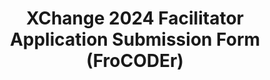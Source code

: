 ---
title: XChange 2024 Facilitator Application Submission Form (FroCODEr)
redirect_to: https://docs.google.com/forms/d/e/1FAIpQLSc62IAbWZ8_qwkI16EYc0Kax6yMP-dTFMMJHRS-4xcUEME5JA/viewform?usp=sf_link
redirect_from: 
  - XC24FroCODErFaciSubmissionForm
  - xc24frocoderfacisubmissionform
---